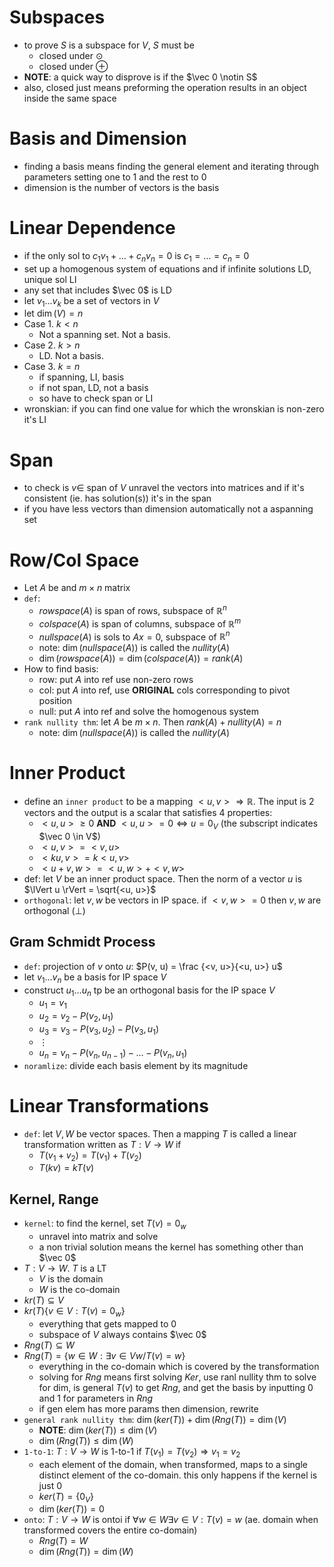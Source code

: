 # Subspaces
- to prove $S$ is a subspace for $V$, $S$ must be
    - closed under $\odot$
    - closed under $\oplus$
- **NOTE**: a quick way to disprove is if the $\vec 0 \notin S$
- also, closed just means preforming the operation results in an object inside the same space

# Basis and Dimension
- finding a basis means finding the general element and iterating through parameters setting one to 1 and the rest to 0
- dimension is the number of vectors is the basis

# Linear Dependence
- if the only sol to $c_1 v_1 + \dots + c_n v_n = 0$ is $c_1 =  \dots = c_n = 0$
- set up a homogenous system of equations and if infinite solutions LD, unique sol LI
- any set that includes $\vec 0$ is LD
- let $v_1 ... v_k$ be a set of vectors in $V$
- let $\dim (V) = n$
- Case 1. $k < n$
    - Not a spanning set. Not a basis.
- Case 2. $k > n$
    - LD. Not a basis.
- Case 3. $k = n$
    - if spanning, LI, basis
    - if not span, LD, not a basis
    - so have to check span or LI
- wronskian: if you can find one value for which the wronskian is non-zero it's LI

# Span
- to check is $v \in$ span of $V$ unravel the vectors into matrices and if it's consistent (ie. has solution(s)) it's in the span
- if you have less vectors than dimension automatically not a aspanning set

# Row/Col Space
- Let $A$ be and $m \times n$ matrix
- `def`: 
    - $rowspace(A)$ is span of rows, subspace of $\mathbb{R}^n$
    - $colspace(A)$ is span of columns, subspace of $\mathbb{R}^m$
    - $nullspace(A)$ is sols to $Ax=0$, subspace of $\mathbb{R}^n$
    - note: $\dim (nullspace(A))$ is called the $nullity(A)$
    - $\dim (rowspace(A)) = \dim (colspace(A)) = rank(A)$
- How to find basis:
    - row: put $A$ into ref use non-zero rows
    - col: put $A$ into ref, use **ORIGINAL** cols corresponding to pivot position
    - null: put $A$ into ref and solve the homogenous system
- `rank nullity thm`: let $A$ be $m \times n$. Then $rank(A) + nullity(A) = n$
    - note: $\dim (nullspace(A))$ is called the $nullity(A)$

# Inner Product
- define an `inner product` to be a mapping $<u, v> \Rightarrow \mathbb{R}$. The input is 2 vectors and the output is a scalar that satisfies 4 properties:
    - $<u, u> \ge 0$ **AND** $<u, u> = 0 \Leftrightarrow u = 0_V$ (the subscript indicates $\vec 0 \in V$)
    - $<u, v> = <v, u>$
    - $<ku, v> = k<u, v>$
    - $<u + v, w> = <u, w> + <v, w>$
- def: let $V$ be an inner product space. Then the norm of a vector $u$ is $\lVert u \rVert = \sqrt{<u, u>}$
- `orthogonal`: let $v, w$ be vectors in IP space. if $<v, w> = 0$ then $v, w$ are orthogonal ($\perp$)

## Gram Schmidt Process
- `def`: projection of $v$ onto $u$: $P(v, u) = \frac {<v, u>}{<u, u>} u$
- let $v_1 \dots v_n$ be a basis for IP space $V$
- construct $u_1 \dots u_n$ tp be an orthogonal basis for the IP space $V$
    - $u_1 = v_1$
    - $u_2 = v_2 - P(v_2, u_1)$
    - $u_3 = v_3 - P(v_3, u_2) - P(v_3, u_1)$
    - $\vdots$
    - $u_n = v_n - P(v_n, u_{n-1}) - \dots - P(v_n, u_1)$
- `noramlize`: divide each basis element by its magnitude

# Linear Transformations
- `def`: let $V, W$ be vector spaces. Then a mapping $T$ is called a linear transformation written as $T:V \rightarrow W$ if
    - $T(v_1 + v_2) = T(v_1) + T(v_2)$
    - $T(kv) = k T(v)$

## Kernel, Range
- `kernel`: to find the kernel, set $T(v) = 0_w$
    - unravel into matrix and solve
    - a non trivial solution means the kernel has something other than $\vec 0$
- $T: V \rightarrow W$. $T$ is a LT
    - $V$ is the domain
    - $W$ is the co-domain
- $kr(T) \subseteq V$
- $kr(T) \{ v \in V: T(v) = 0_w \}$
    - everything that gets mapped to 0
    - subspace of $V$ always contains $\vec 0$
- $Rng(T) \subseteq W$
- $Rng(T) = \{ w \in W: \exists v \in V w/ T(v) = w \}$
    - everything in the co-domain which is covered by the transformation
    - solving for $Rng$ means first solving $Ker$, use ranl nullity thm to solve for dim, is general $T(v)$ to get $Rng$, and get the basis by inputting 0 and 1 for parameters in $Rng$
    - if gen elem has more params then dimension, rewrite
- `general rank nullity thm`: $\dim(ker(T)) + \dim(Rng(T)) = \dim(V)$
    - **NOTE**: $\dim(ker(T)) \le \dim(V)$
    - $\dim(Rng(T)) \le \dim(W)$
- `1-to-1`: $T: V \rightarrow W$ is 1-to-1 if $T(v_1) = T(v_2) \Rightarrow v_1 = v_2$
    - each element of the domain, when transformed, maps to a single distinct element of the co-domain. this only happens if the kernel is just 0
    - $ker(T) = \{ 0_V \}$
    - $\dim (ker(T)) = 0$
- `onto`: $T: V \rightarrow W$ is ontoi if $\forall w \in W \exists v \in V: T(v) = w$ (ae. domain when transformed covers the entire co-domain)
    - $Rng(T) = W$
    - $\dim(Rng(T)) = \dim(W)$